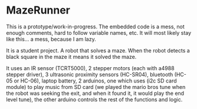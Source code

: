 # MazeRunner

This is a prototype/work-in-progress. The embedded code is a mess, not enough comments, hard to follow variable names, etc. 
It will most likely stay like this... a mess, because I am lazy.

It is a student project. A robot that solves a maze. When the robot detects a black square in the maze it means it solved the maze.

It uses an IR sensor (TCRT5000), 2 stepper motors (each with a4988 stepper driver), 3 ultrasonic proximity sensors (HC-SR04), 
bluetooth (HC-05 or HC-06), laptop battery, 2 arduinos, one which uses (i2c SD card module) to play music from SD card (we played 
the mario bros tune when the robot was seeking the exit, and when it found it, it would play the end level tune), the other arduino 
controls the rest of the functions and logic.
